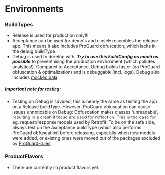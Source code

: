 # Environments

### BuildTypes
- Release is used for production only!!!
- Acceptance can be used for demo's and closely resembles the release app.
This means it also includes ProGuard obfuscation, which lacks in the debug buildType.
- Debug is used to develop with. ***Try to use this BuildConfig as much as possible*** to prevent using the production environment (which pollutes analytics!).
Compared to Acceptance, Debug builds faster (no ProGuard obfuscation & optimalization) and is debuggable (incl. logs).
Debug also includes [mocked data](../app/src/main/java/nl/tcilegnar/weer9292/network/util/Mocks.kt).

##### Important note for testing:
- Testing on Debug is adviced, this is nearly the same as testing the app on a Release buildType.
However, ProGuard obfuscation can cause issues unnoticable on Debug:
Obfuscation makes classes 'unreadable', resulting in a crash if these are used for reflection.
This is the case for eg. request/response models used by Retrofit.
To be on the safe side, always test on the Acceptance buildType (which also performs ProGuard obfuscation) before releasing,
especially when new models were added, or existing ones were moved out of the packages excluded by [ProGuard-rules](../app/proguard-rules.pro).



### ProductFlavors
- There are currently no product flavors yet.
